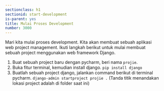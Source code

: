 ```yaml
---
sectionclass: h1
sectionid: start-development
is-parent: yes
title: Mulai Proses Development
number: 3000
---
```

Mari kita mulai proses development. Kita akan membuat sebuah aplikasi web project management. Ikuti langkah berikut untuk mulai membuat sebuah project menggunakan web framework Django.
1. Buat sebuah project baru dengan pycharm, beri nama `projie`.
2. Buka fitur terminal, kemudian install django.
   `pip install django`
3. Buatlah sebuah project django, jalankan command berikut di terminal pycharm.
   `django-admin startproject projie .`
   (Tanda titik menandakan lokasi project adalah di folder saat ini)